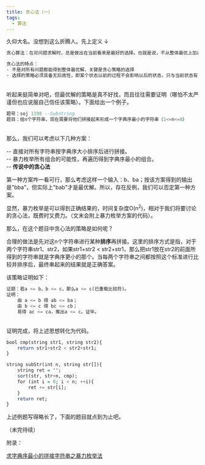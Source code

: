 ```yaml
---
title: 贪心法（一）
tags:
  - 算法
---
```


久仰大名。没想到这么折腾人。先上定义 ↓
```haskell
贪心算法：在对问题求解时，总是做出在当前看来是最好的选择。也就是说，不从整体最优上加以考虑，他所做出的是在某种意义上的局部最优解。

贪心法的特点：
· 不是对所有问题都能得到整体最优解，关键是贪心策略的选择
· 选择的策略必须具备无后效性，即某个状态以前的过程不会影响以后的状态，只与当前状态有关。
```
<br/>听起来挺简单对吧，但最优解的策略是真不好找，而且往往需要证明（哪怕不太严谨但也应说服自己信任该策略）。下面给出一个例子。
```haskell
题号：soj 1198 --Substring
题目：给n个字符串，现在需要将他们拼接起来形成一个字典序最小的字符串（1<=n<=8）
```
<br/>那么，我们可以考虑以下几种方案：

-- 直接对所有字符串按字典序大小排序后进行拼接。<br/>
-- 暴力枚举所有组合的可能性，再遍历得到字典序最小的组合。<br/>
-- <b>传说中的贪心法</b>

第一种方案咋一看可行，那么考虑这样一个输入：b、ba；按该方案得到的输出是"bba"，但实际上"bab"才是最优解。所以，存在反例，我们可以否定第一种方案。

显然，暴力枚举是可以得到正确结果的，时间复杂度O(n<sup>2</sup>)，相对于我们将要讨论的贪心法，既费时又费力。（文末会附上暴力枚举方案的代码）。

那么，在这个题目中贪心法的策略是如何呢？

合理的做法是先对这n个字符串进行某种<b>排序</b>再拼接。这里的排序方式是指，对于两个字符串str1、str2，如果str1+str2 < str2+str1，那么把str1放在str2的前面所得到的字符串就是字典序更小的那个。当每两个字符串之间都按照这个标准进行比较并排序后，最终串起来的结果就是正确答案。

该策略证明如下：
```haskell
证题：若a <= b，b <= c，那么a <= c(已重载比较符)。
证明：
    由 a <= b 得 ab <= ba； 
    由 b <= c 得 bc <= cb；
    易得 ac <= ca，推出a <= c。证毕。
```
<br/>证明完成，将上述思想转化为代码。
```haskell
bool cmp(string str1, string str2){
	return str1+str2 < str2+str1;
}

string subStr(int n, string str[]){
	string ret = "";
	sort(str, str+n, cmp);
	for (int i = 0; i < n; ++i){
		ret += str[i];
	}
	return ret;
}
```

上述例题写得略长了，下面的题目就点到为止吧。

（未完待续）

附录：

[求字典序最小的拼接字符串之暴力枚举法](https://blog.csdn.net/weixin_43864929/article/details/105039150)
